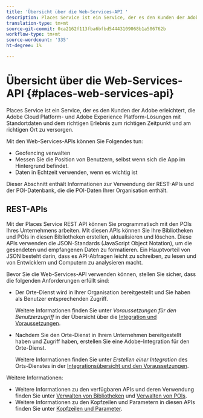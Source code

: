```yaml
---
title: 'Übersicht über die Web-Services-API '
description: Places Service ist ein Service, der es den Kunden der Adobe erleichtert, die Adobe Experience Cloud- und Adobe Experience Platform-Lösungen mit Standortdaten und dem richtigen Erlebnis zum richtigen Zeitpunkt und am richtigen Ort zu versorgen.
translation-type: tm+mt
source-git-commit: 0ca2162f113fba6bfbd54443109068b1a506762b
workflow-type: tm+mt
source-wordcount: '335'
ht-degree: 1%

---
```



# Übersicht über die Web-Services-API {#places-web-services-api}

Places Service ist ein Service, der es den Kunden der Adobe erleichtert, die Adobe Cloud Platform- und Adobe Experience Platform-Lösungen mit Standortdaten und dem richtigen Erlebnis zum richtigen Zeitpunkt und am richtigen Ort zu versorgen.

Mit den Web-Services-APIs können Sie Folgendes tun:

* Geofencing verwalten
* Messen Sie die Position von Benutzern, selbst wenn sich die App im Hintergrund befindet.
* Daten in Echtzeit verwenden, wenn es wichtig ist

Dieser Abschnitt enthält Informationen zur Verwendung der REST-APIs und der POI-Datenbank, die die POI-Daten Ihrer Organisation enthält.

## REST-APIs

Mit der Places Service REST API können Sie programmatisch mit den POIs Ihres Unternehmens arbeiten. Mit diesen APIs können Sie Ihre Bibliotheken und POIs in diesen Bibliotheken erstellen, aktualisieren und löschen. Diese APIs verwenden die JSON-Standards (JavaScript Object Notation), um die gesendeten und empfangenen Daten zu formatieren. Ein Hauptvorteil von JSON besteht darin, dass es API-Abfragen leicht zu schreiben, zu lesen und von Entwicklern und Computern zu analysieren macht.

Bevor Sie die Web-Services-API verwenden können, stellen Sie sicher, dass die folgenden Anforderungen erfüllt sind:

* Der Orte-Dienst wird in Ihrer Organisation bereitgestellt und Sie haben als Benutzer entsprechenden Zugriff.

   Weitere Informationen finden Sie unter *Voraussetzungen für den Benutzerzugriff* in der Übersicht über die [Integration und Voraussetzungen](/help/web-service-api/adobe-i-o-integration.md).

* Nachdem Sie den Orte-Dienst in Ihrem Unternehmen bereitgestellt haben und Zugriff haben, erstellen Sie eine Adobe-Integration für den Orte-Dienst.

   Weitere Informationen finden Sie unter *Erstellen einer Integration* des Orts-Dienstes in der [Integrationsübersicht und den Voraussetzungen](/help/web-service-api/adobe-i-o-integration.md).

Weitere Informationen:

* Weitere Informationen zu den verfügbaren APIs und deren Verwendung finden Sie unter [Verwalten von Bibliotheken](/help/web-service-api/api-usage/manage-libraries/manage-libraries.md) und [Verwalten von POIs](/help/web-service-api/api-usage/manage-pois/manage-pois.md).
* Weitere Informationen zu den Kopfzeilen und Parametern in diesen APIs finden Sie unter [Kopfzeilen und Parameter](/help/web-service-api/api-usage/headers-and-parameters.md).
